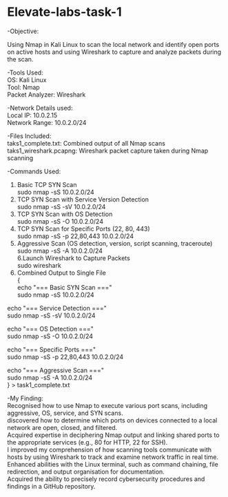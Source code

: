 # Elevate-labs-task-1

-Objective:

Using Nmap in Kali Linux to scan the local network and identify open ports on active hosts and using Wireshark to capture and analyze packets during the scan.


-Tools Used:                                                      
OS: Kali Linux                                                       
Tool: Nmap                                                      
Packet Analyzer: Wireshark                                                      


-Network Details used:                                                      
Local IP: 10.0.2.15                                                      
Network Range: 10.0.2.0/24                                                      


-Files Included:                                                      
taks1_complete.txt: Combined output of all Nmap scans                                                      
taks1_wireshark.pcapng: Wireshark packet capture taken during Nmap scanning                                                      


-Commands Used:                                                      
1. Basic TCP SYN Scan                                          
sudo nmap -sS 10.0.2.0/24                                                      
2. TCP SYN Scan with Service Version Detection                                                      
sudo nmap -sS -sV 10.0.2.0/24                                                      
3. TCP SYN Scan with OS Detection                                                      
sudo nmap -sS -O 10.0.2.0/24                                                      
4. TCP SYN Scan for Specific Ports (22, 80, 443)                                                      
sudo nmap -sS -p 22,80,443 10.0.2.0/24                                                      
5. Aggressive Scan (OS detection, version, script scanning, traceroute)                                                      
sudo nmap -sS -A 10.0.2.0/24                                                      
6.Launch Wireshark to Capture Packets                                                      
sudo wireshark                                                          
7. Combined Output to Single File                                                      
{                                                                          
  echo "=== Basic SYN Scan ==="                                                      
  sudo nmap -sS 10.0.2.0/24                                                      

  echo "=== Service Detection ==="                                                      
  sudo nmap -sS -sV 10.0.2.0/24                                                      

  echo "=== OS Detection ==="                                                      
  sudo nmap -sS -O 10.0.2.0/24                                                      

  echo "=== Specific Ports ==="                                                      
  sudo nmap -sS -p 22,80,443 10.0.2.0/24                                                      

  echo "=== Aggressive Scan ==="                                                      
  sudo nmap -sS -A 10.0.2.0/24                                                      
} > task1_complete.txt                                                      
                                                      

-My Finding:                                                      
Recognised how to use Nmap to execute various port scans, including aggressive, OS, service, and SYN scans.                                                      
discovered how to determine which ports on devices connected to a local network are open, closed, and filtered.                                                      
Acquired expertise in deciphering Nmap output and linking shared ports to the appropriate services (e.g., 80 for HTTP, 22 for SSH).                                                     
I improved my comprehension of how scanning tools communicate with hosts by using Wireshark to track and examine network traffic in real time.                                                      
Enhanced abilities with the Linux terminal, such as command chaining, file redirection, and output organisation for documentation.                                                      
Acquired the ability to precisely record cybersecurity procedures and findings in a GitHub repository.                                                      
